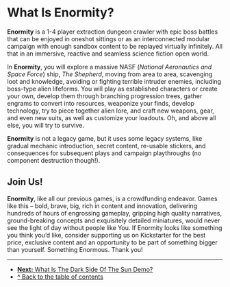 # What Is Enormity?

**Enormity** is a 1-4 player extraction dungeon crawler with epic boss battles that can be enjoyed 
in oneshot sittings or as an interconnected modular campaign with enough sandbox content to be 
replayed virtually infinitely. All that in an immersive, reactive and seamless science fiction open world.

In **Enormity**, you will explore a massive NASF (_National Aeronautics and Space Force_) ship, _The Shepherd_, 
moving from area to area, scavenging loot and knowledge, avoiding or fighting terrible intruder enemies, 
including boss-type alien lifeforms. You will play as established characters or create your own, develop 
them through branching progression trees, gather engrams to convert into resources, weaponize your finds, 
develop technology, try to piece together alien lore, and craft new weapons, gear, and even new suits, as 
well as customize your loadouts. Oh, and above all else, you will try to survive.

**Enormity** is not a legacy game, but it uses some legacy systems, like gradual mechanic introduction, 
secret content, re-usable stickers, and consequences for subsequent plays and campaign playthroughs 
(no component destruction though!).

## Join Us!

**Enormity**, like all our previous games, is a crowdfunding endeavor. Games like this – bold, brave, 
big, rich in content and innovation, delivering hundreds of hours of engrossing gameplay, gripping high 
quality narratives, ground-breaking concepts and exquisitely detailed miniatures, would never see the light 
of day without people like You. If Enormity looks like something you think you’d like, consider supporting 
us on Kickstarter for the best price, exclusive content and an opportunity to be part of something bigger 
than yourself. Something Enormous. Thank you!

---

- [**Next:** What Is The Dark Side Of The Sun Demo?](what-is-the-dark-side-of-the-sun-demo.md)
- [**^** Back to the table of contents](README.md)